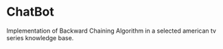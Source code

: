 # ChatBot
Implementation of Backward Chaining Algorithm in a selected american tv series knowledge base.

